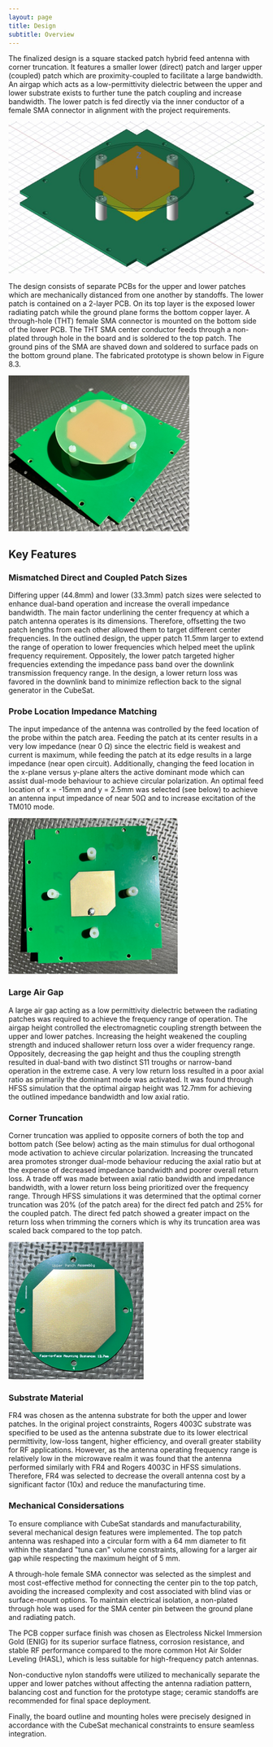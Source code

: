 ```yaml
---
layout: page
title: Design
subtitle: Overview
---
```


The finalized design is a square stacked patch hybrid feed antenna with corner truncation. It features a smaller lower (direct) patch and larger upper (coupled) patch which are proximity-coupled to facilitate a large bandwidth. An airgap which acts as a low-permittivity dielectric between the upper and lower substrate exists to further tune the patch coupling and increase bandwidth. The lower patch is fed directly via the inner conductor of a female SMA connector in alignment with the project requirements. 

![Isometric View of Design used for Simulation](/assets/img/Model_Isometric.png)

The design consists of separate PCBs for the upper and lower patches which are mechanically distanced from one another by standoffs. The lower patch is contained on a 2-layer PCB. On its top layer is the exposed lower radiating patch while the ground plane forms the bottom copper layer. A through-hole (THT) female SMA connector is mounted on the bottom side of the lower PCB. The THT SMA center conductor feeds through a non-plated through hole in the board and is soldered to the top patch. The ground pins of the SMA are shaved down and soldered to surface pads on the bottom ground plane. The fabricated prototype is shown below in Figure 8.3. 

![Isometric View of Physical Prototype](/assets/img/Fab_Isometric.png)

## Key Features

### Mismatched Direct and Coupled Patch Sizes

Differing upper (44.8mm) and lower (33.3mm) patch sizes were selected to enhance dual-band operation and increase the overall impedance bandwidth. The main factor underlining the center frequency at which a patch antenna operates is its dimensions. Therefore, offsetting the two patch lengths from each other allowed them to target different center frequencies. In the outlined design, the upper patch 11.5mm larger to extend the range of operation to lower frequencies which helped meet the uplink frequency requirement. Oppositely, the lower patch targeted higher frequencies extending the impedance pass band over the downlink transmission frequency range. In the design, a lower return loss was favored in the downlink band to minimize reflection back to the signal generator in the CubeSat. 

### Probe Location Impedance Matching

The input impedance of the antenna was controlled by the feed location of the probe within the patch area. Feeding the patch at its center results in a very low impedance (near 0 Ω) since the electric field is weakest and current is maximum, while feeding the patch at its edge results in a large impedance (near open circuit). Additionally, changing the feed location in the x-plane versus y-plane alters the active dominant mode which can assist dual-mode behaviour to achieve circular polarization. An optimal feed location of x = -15mm and y = 2.5mm was selected (see below) to achieve an antenna input impedance of near 50Ω and to increase excitation of the TM010 mode.

![Lower Patch of Physical Prototype Showing Probe Location](/assets/img/Fab_Top.png)

### Large Air Gap

A large air gap acting as a low permittivity dielectric between the radiating patches was required to achieve the frequency range of operation. The airgap height controlled the electromagnetic coupling strength between the upper and lower patches. Increasing the height weakened the coupling strength and induced shallower return loss over a wider frequency range. Oppositely, decreasing the gap height and thus the coupling strength resulted in dual-band with two distinct S11 troughs or narrow-band operation in the extreme case. A very low return loss resulted in a poor axial ratio as primarily the dominant mode was activated. It was found through HFSS simulation that the optimal airgap height was 12.7mm for achieving the outlined impedance bandwidth and low axial ratio. 

### Corner Truncation

Corner truncation was applied to opposite corners of both the top and bottom patch (See below) acting as the main stimulus for dual orthogonal mode activation to achieve circular polarization. Increasing the truncated area promotes stronger dual-mode behaviour reducing the axial ratio but at the expense of decreased impedance bandwidth and poorer overall return loss. A trade off was made between axial ratio bandwidth and impedance bandwidth, with a lower return loss being prioritized over the frequency range. Through HFSS simulations it was determined that the optimal corner truncation was 20% (of the patch area) for the direct fed patch and 25% for the coupled patch. The direct fed patch showed a greater impact on the return loss when trimming the corners which is why its truncation area was scaled back compared to the top patch.

![Top Board of Physical Prototype](/assets/img/Fab_Top_Patch.png)

### Substrate Material

FR4 was chosen as the antenna substrate for both the upper and lower patches. In the original project constraints, Rogers 4003C substrate was specified to be used as the antenna substrate due to its lower electrical permittivity, low-loss tangent, higher efficiency, and overall greater stability for RF applications. However, as the antenna operating frequency range is relatively low in the microwave realm it was found that the antenna performed similarly with FR4 and Rogers 4003C in HFSS simulations. Therefore, FR4 was selected to decrease the overall antenna cost by a significant factor (10x) and reduce the manufacturing time.

### Mechanical Considersations

To ensure compliance with CubeSat standards and manufacturability, several mechanical design features were implemented. The top patch antenna was reshaped into a circular form with a 64 mm diameter to fit within the standard "tuna can" volume constraints, allowing for a larger air gap while respecting the maximum height of 5 mm.

A through-hole female SMA connector was selected as the simplest and most cost-effective method for connecting the center pin to the top patch, avoiding the increased complexity and cost associated with blind vias or surface-mount options. To maintain electrical isolation, a non-plated through hole was used for the SMA center pin between the ground plane and radiating patch.

The PCB copper surface finish was chosen as Electroless Nickel Immersion Gold (ENIG) for its superior surface flatness, corrosion resistance, and stable RF performance compared to the more common Hot Air Solder Leveling (HASL), which is less suitable for high-frequency patch antennas.

Non-conductive nylon standoffs were utilized to mechanically separate the upper and lower patches without affecting the antenna radiation pattern, balancing cost and function for the prototype stage; ceramic standoffs are recommended for final space deployment.

Finally, the board outline and mounting holes were precisely designed in accordance with the CubeSat mechanical constraints to ensure seamless integration.
